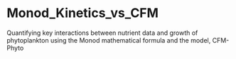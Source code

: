 # Monod_Kinetics_vs_CFM
Quantifying key interactions between nutrient data and growth of phytoplankton using the Monod mathematical formula and the model, CFM-Phyto
